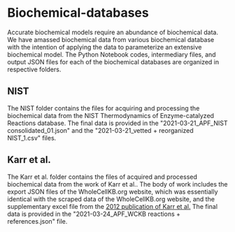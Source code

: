 # Biochemical-databases
Accurate biochemical models require an abundance of biochemical data. We have amassed biochemical data from various biochemical database with the intention of applying the data to parameterize an extensive biochemical model. The Python Notebook codes, intermediary files, and output JSON files for each of the biochemical databases are organized in respective folders.

## NIST
The NIST folder contains the files for acquiring and processing the biochemical data from the NIST Thermodynamics of Enzyme-catalyzed Reactions database. The final data is provided in the "2021-03-21_APF_NIST consolidated_01.json" and the "2021-03-21_vetted + reorganized NIST_1.csv" files.

## Karr et al.
The Karr et al. folder contains the files of acquired and processed biochemical data from the work of Karr et al.. The body of work includes the export JSON files of the WholeCellKB.org website, which was essentially identical with the scraped data of the WholeCellKB.org website, and the supplementary excel file from the [2012 publication of Karr et al.](url) The final data is provided in the "2021-03-24_APF_WCKB reactions + references.json" file. 

